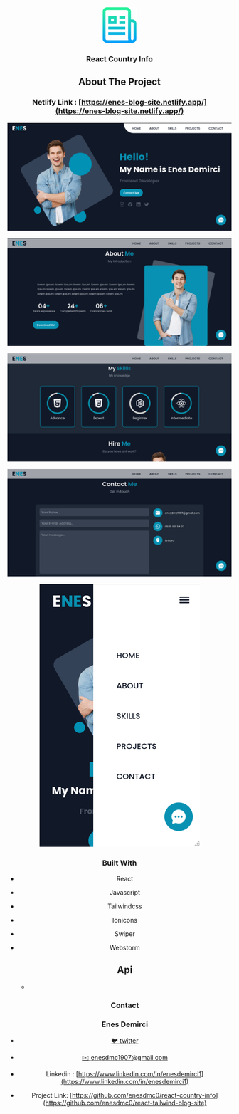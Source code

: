 


<div align="center">
  <a href="https://github.com/github_username/repo_name">
    <img src="images/logo.png" alt="Logo" width="80" height="80">
  </a>
<h3 align="center">React Country Info</h3>



## About The Project

### Netlify Link :  [https://enes-blog-site.netlify.app/](https://enes-blog-site.netlify.app/)



![Blog Site Preview][product-screenshot]

![Blog-Preview-About](images/img2.png)

![Blog-preview-Skills](images/img3.png)

![Blog-Preview-Projects](images/img4.png)



![Blog-Projects-Preview](images/img5.png)





### Built With

* React

* Javascript

* Tailwindcss

* Ionicons

* Swiper

* Webstorm

  

  ## Api 

  -

  

  ### Contact

  ### Enes Demirci

- [🐦 twitter](https://twitter.com/enesdmc00) 
  
- [ ✉️ enesdmc1907@gmail.com]()
  
- Linkedin : [https://www.linkedin.com/in/enesdemirci1](https://www.linkedin.com/in/enesdemirci1)

- Project Link: [https://github.com/enesdmc0/react-country-info](https://github.com/enesdmc0/react-tailwind-blog-site)

  

  
[product-screenshot]: images/img1.png
  

